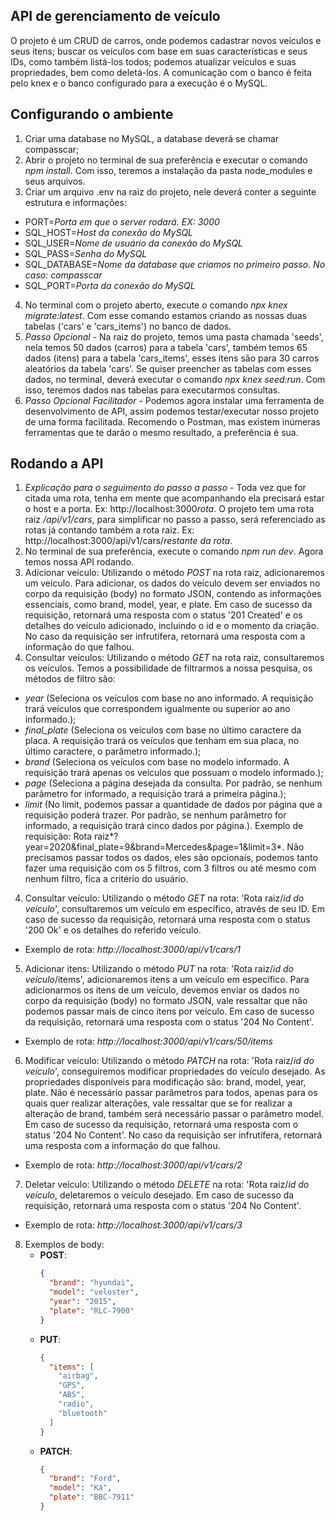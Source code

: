 ## API de gerenciamento de veículo
O projeto é um CRUD de carros, onde podemos cadastrar novos veículos e seus itens; buscar os veículos com base em suas características e seus IDs, como também listá-los todos; podemos atualizar veículos e suas propriedades, bem como deletá-los. A comunicação com o banco é feita pelo knex e o banco configurado para a execução é o MySQL.

## Configurando o ambiente
1. Criar uma database no MySQL, a database deverá se chamar compasscar;
2. Abrir o projeto no terminal de sua preferência e executar o comando *npm install*. Com isso, teremos a instalação da pasta node_modules e seus arquivos.
3. Criar um arquivo .env na raiz do projeto, nele deverá conter a seguinte estrutura e informações:
- PORT=*Porta em que o server rodará. EX: 3000*
- SQL_HOST=*Host da conexão do MySQL*
- SQL_USER=*Nome de usuário da conexão do MySQL*
- SQL_PASS=*Senha do MySQL*
- SQL_DATABASE=*Nome da database que criamos no primeiro passo. No caso: compasscar*
- SQL_PORT=*Porta da conexão do MySQL*
4. No terminal com o projeto aberto, execute o comando *npx knex migrate:latest*. Com esse comando estamos criando as nossas duas tabelas ('cars' e 'cars_items') no banco de dados.
5. *Passo Opcional* - Na raiz do projeto, temos uma pasta chamada 'seeds', nela temos 50 dados (carros) para a tabela 'cars', também temos 65 dados (itens) para a tabela 'cars_items', esses itens são para 30 carros aleatórios da tabela 'cars'. Se quiser preencher as tabelas com esses dados, no terminal, deverá executar o comando *npx knex seed:run*. Com isso, teremos dados nas tabelas para executarmos consultas.
6. *Passo Opcional Facilitador* - Podemos agora instalar uma ferramenta de desenvolvimento de API, assim podemos testar/executar nosso projeto de uma forma facilitada. Recomendo o Postman, mas existem inúmeras ferramentas que te darão o mesmo resultado, a preferência é sua.

## Rodando a API
1. *Explicação para o seguimento do passo a passo* - Toda vez que for citada uma rota, tenha em mente que acompanhando ela precisará estar o host e a porta. Ex: http://localhost:3000*rota*. O projeto tem uma rota raiz */api/v1/cars*, para simplificar no passo a passo, será referenciado as rotas já contando também a rota raiz. Ex: http://localhost:3000/api/v1/cars/*restante da rota*.
1. No terminal de sua preferência, execute o comando *npm run dev*. Agora temos nossa API rodando.
2. Adicionar veículo: Utilizando o método *POST* na rota raiz, adicionaremos um veículo. Para adicionar, os dados do veículo devem ser enviados no corpo da requisição (body) no formato JSON, contendo as informações essenciais, como brand, model, year, e plate. Em caso de sucesso da requisição, retornará uma resposta com o status '201 Created' e os detalhes do veículo adicionado, incluindo o id e o momento da criação. No caso da requisição ser infrutífera, retornará uma resposta com a informação do que falhou.
3. Consultar veículos: Utilizando o método *GET* na rota raiz, consultaremos os veículos. Temos a possibilidade de filtrarmos a nossa pesquisa, os métodos de filtro são:
- *year* (Seleciona os veículos com base no ano informado. A requisição trará veículos que correspondem igualmente ou superior ao ano informado.);
- *final_plate* (Seleciona os veículos com base no último caractere da placa. A requisição trará os veículos que tenham em sua placa, no último caractere, o parâmetro informado.);
- *brand* (Seleciona os veículos com base no modelo informado. A requisição trará apenas os veículos que possuam o modelo informado.);
- *page* (Seleciona a página desejada da consulta. Por padrão, se nenhum parâmetro for informado, a requisição trará a primeira página.);
- *limit* (No limit, podemos passar a quantidade de dados por página que a requisição poderá trazer. Por padrão, se nenhum parâmetro for informado, a requisição trará cinco dados por página.).
Exemplo de requisição: Rota raiz*?year=2020&final_plate=9&brand=Mercedes&page=1&limit=3*. Não precisamos passar todos os dados, eles são opcionais, podemos tanto fazer uma requisição com os 5 filtros, com 3 filtros ou até mesmo com nenhum filtro, fica a critério do usuário.
4. Consultar veículo: Utilizando o método *GET* na rota: 'Rota raiz/*id do veículo*', consultaremos um veículo em específico, através de seu ID. Em caso de sucesso da requisição, retornará uma resposta com o status '200 Ok' e os detalhes do referido veículo.
- Exemplo de rota: *http://localhost:3000/api/v1/cars/1*
5. Adicionar itens: Utilizando o método *PUT* na rota: 'Rota raiz/*id do veículo*/items', adicionaremos itens a um veículo em específico. Para adicionarmos os itens de um veículo, devemos enviar os dados no corpo da requisição (body) no formato JSON, vale ressaltar que não podemos passar mais de cinco itens por veículo. Em caso de sucesso da requisição, retornará uma resposta com o status '204 No Content'.
- Exemplo de rota: *http://localhost:3000/api/v1/cars/50/items*
6. Modificar veículo: Utilizando o método *PATCH* na rota: 'Rota raiz/*id do veículo*', conseguiremos modificar propriedades do veículo desejado. As propriedades disponíveis para modificação são: brand, model, year, plate. Não é necessário passar parâmetros para todos, apenas para os quais quer realizar alterações, vale ressaltar que se for realizar a alteração de brand, também será necessário passar o parâmetro model. Em caso de sucesso da requisição, retornará uma resposta com o status '204 No Content'. No caso da requisição ser infrutífera, retornará uma resposta com a informação do que falhou.
- Exemplo de rota: *http://localhost:3000/api/v1/cars/2*
7. Deletar veículo: Utilizando o método *DELETE* na rota: 'Rota raiz/*id do veículo*, deletaremos o veículo desejado. Em caso de sucesso da requisição, retornará uma resposta com o status '204 No Content'.
- Exemplo de rota: *http://localhost:3000/api/v1/cars/3*
8. Exemplos de body:
    - **POST**:
      ```json
      {
        "brand": "hyundai",
        "model": "veloster",
        "year": "2015",
        "plate": "RLC-7900"
      }
      ```
    - **PUT**:
      ```json
      {
        "items": [
          "airbag",
          "GPS",
          "ABS",
          "radio",
          "bluetooth"
        ]
      }
      ```
    - **PATCH**:
      ```json
      {
        "brand": "Ford",
        "model": "Ká",
        "plate": "BBC-7911"
      }
      ```
